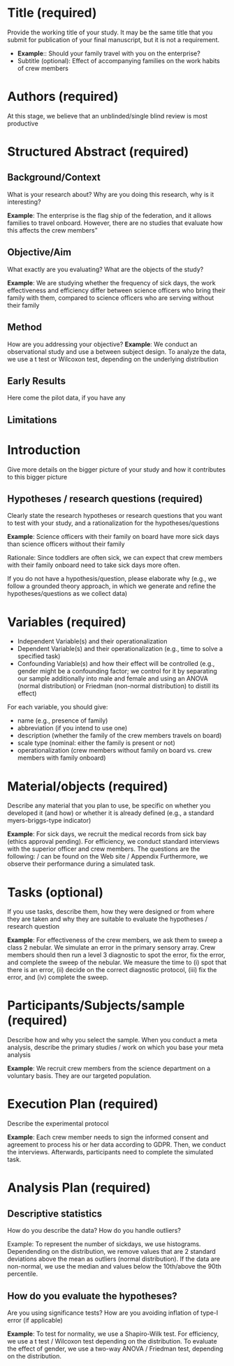 # Title (required)
Provide the working title of your study. It may be the same title that you submit for publication of your final manuscript, but it is not a requirement.
* **Example**:: Should your family travel with you on the enterprise?
* Subtitle (optional): Effect of accompanying families on the work habits of crew members

# Authors (required)
At this stage, we believe that an unblinded/single blind review is most productive

# Structured Abstract (required)
## Background/Context
What is your research about? Why are you doing this research, why is it interesting?

**Example**: The enterprise is the flag ship of the federation, and it allows families to travel onboard. However, there are no studies that evaluate how this affects the crew members”

## Objective/Aim
What exactly are you evaluating? What are the objects of the study?

**Example**: We are studying whether the frequency of sick days, the work effectiveness and efficiency differ between science officers who bring their family with them, compared to science officers who are serving without their family

## Method
How are you addressing your objective?
**Example**: We conduct an observational study and use a between subject design. To analyze the data, we use a t test or Wilcoxon test, depending on the underlying distribution

## Early Results
Here come the pilot data, if you have any

## Limitations

# Introduction
Give more details on the bigger picture of your study and how it contributes to this bigger picture

## Hypotheses / research questions (required)
Clearly state the research hypotheses or research questions that you want to test with your study, and a rationalization for the hypotheses/questions

**Example**: Science officers with their family on board have more sick days than science officers without their family

Rationale: Since toddlers are often sick, we can expect that crew members with their family onboard need to take sick days more often. 

If you do not have a hypothesis/question, please elaborate why (e.g., we follow a grounded theory approach, in which we generate and refine the hypotheses/questions as we collect data)

# Variables (required)
* Independent Variable(s) and their operationalization
* Dependent Variable(s) and their operationalization (e.g., time to solve a specified task)
* Confounding Variable(s) and how their effect will be controlled (e.g., gender might be a confounding factor; we control for it by separating our sample additionally into male and female and using an ANOVA (normal distribution) or Friedman (non-normal distribution) to distill its effect)

For each variable, you should give:
- name (e.g., presence of family)
- abbreviation (if you intend to use one)
- description (whether the family of the crew members travels on board)
- scale type (nominal: either the family is present or not)
- operationalization (crew members without family on board vs. crew members with family onboard)

# Material/objects (required)
Describe any material that you plan to use, be specific on whether you developed it (and how) or whether it is already defined (e.g., a standard myers-briggs-type indicator)

**Example**: For sick days, we recruit the medical records from sick bay (ethics approval pending). For efficiency, we conduct standard interviews with the superior officer and crew members. The questions are the following: / can be found on the Web site / Appendix Furthermore, we observe their performance during a simulated task.

# Tasks (optional)
If you use tasks, describe them, how they were designed or from where they are taken and why they are suitable to evaluate the hypotheses / research question

**Example**: For effectiveness of the crew members, we ask them to sweep a class 2 nebular. We simulate an error in the primary sensory array. Crew members should then run a level 3 diagnostic to spot the error, fix the error, and complete the sweep of the nebular. We measure the time to (i) spot that there is an error, (ii) decide on the correct diagnostic protocol, (iii) fix the error, and (iv) complete the sweep.

# Participants/Subjects/sample (required)
Describe how and why you select the sample. When you conduct a meta analysis, describe the primary studies / work on which you base your meta analysis

**Example**: We recruit crew members from the science department on a voluntary basis. They are our targeted population. 

# Execution Plan (required)
Describe the experimental protocol

**Example**: Each crew member needs to sign the informed consent and agreement to process his or her data according to GDPR. Then, we conduct the interviews. Afterwards, participants need to complete the simulated task. 

# Analysis Plan (required)
## Descriptive statistics
How do you describe the data? How do you handle outliers?

Example: To represent the number of sickdays, we use histograms. Dependending on the distribution, we remove values that are 2 standard deviations above the mean as outliers (normal distribution). If the data are non-normal, we use the median and values below the 10th/above the 90th percentile.

## How do you evaluate the hypotheses?
Are you using significance tests? How are you avoiding inflation of type-I error (if applicable)

**Example**: To test for normality, we use a Shapiro-Wilk test. For efficiency, we use a t test / Wilcoxon test depending on the distribution. To evaluate the effect of gender, we use a two-way ANOVA / Friedman test, depending on the distribution.


